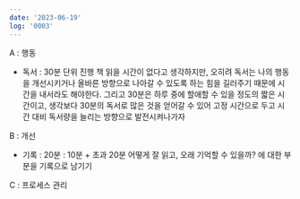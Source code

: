 ```yaml
---
date: '2023-06-19'
log: '0003'
---
```


A : 행동
- 독서 : 30분 단위 진행 
	책 읽을 시간이 없다고 생각하지만, 오히려 독서는 나의 행동을 개선시키거나 올바른 방향으로 나아갈 수 있도록 하는 힘을 길러주기 때문에 시간을 내서라도 해야한다. 그리고 30분은 하루 중에 할애할 수 있을 정도의 짧은 시간이고, 생각보다 30분의 독서로 많은 것을 얻어갈 수 있어 고정 시간으로 두고 시간 대비 독서량을 늘리는 방향으로 발전시켜나가자

B : 개선
- 기록 : 20분 : 10분 + 초과 20분
	어떻게 잘 읽고, 오래 기억할 수 있을까? 에 대한 부분을 기록으로 남기기

C : 프로세스 관리